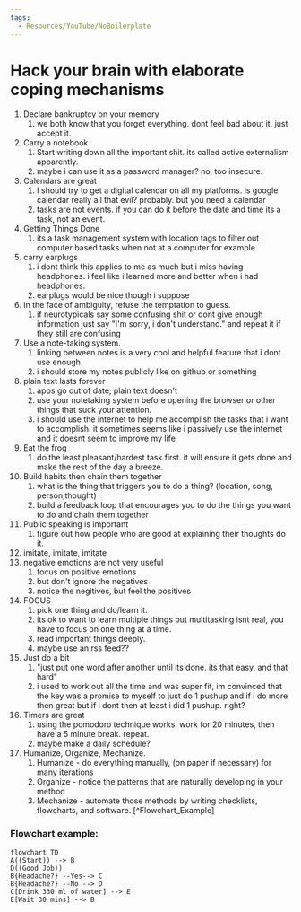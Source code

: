 ```yaml
---
tags:
  - Resources/YouTube/NoBoilerplate
---
```


# Hack your brain with elaborate coping mechanisms
1. Declare bankruptcy on your memory
	1. we both know that you forget everything. dont feel bad about it, just accept it.
2. Carry a notebook
	1. Start writing down all the important shit. its called active externalism apparently.
	2. maybe i can use it as a password manager? no, too insecure.
3. Calendars are great
	1. I should try to get a digital calendar on all my platforms. is google calendar really all that evil? probably. but you need a calendar
	2. tasks are not events. if you can do it before the date and time its a task, not an event.
4. Getting Things Done
	1. its a task management system with location tags to filter out computer based tasks when not at a computer for example
5. carry earplugs
	1. i dont think this applies to me as much but i miss having headphones. i feel like i learned more and better when i had headphones.
	2. earplugs would be nice though i suppose
6. in the face of ambiguity, refuse the temptation to guess.
	1. if neurotypicals say some confusing shit or dont give enough information just say "I'm sorry, i don't understand." and repeat it if they still are confusing
7. Use a note-taking system.
	1. linking between notes is a very cool and helpful feature that i dont use enough
	2. i should store my notes publicly like on github or something
8. plain text lasts forever
	1. apps go out of date, plain text doesn't 
	2. use your notetaking system before opening the browser or other things that suck your attention.
	3. i should use the internet to help me accomplish the tasks that i want to accomplish. it sometimes seems like i passively use the internet and it doesnt seem to improve my life
9. Eat the frog
	1. do the least pleasant/hardest task first. it will ensure it gets done and make the rest of the day a breeze.
10. Build habits then chain them together
	1. what is the thing that triggers you to do a thing? (location, song, person,thought)
	2. build a feedback loop that encourages you to do the things you want to do and chain them together
11. Public speaking is important
	1. figure out how people who are good at explaining their thoughts do it.
12. imitate, imitate, imitate
13. negative emotions are not very useful
	1. focus on positive emotions
	2. but don't ignore the negatives
	3. notice the negitives, but feel the positives
14. FOCUS
	1. pick one thing and do/learn it.
	2. its ok to want to learn multiple things but multitasking isnt real, you have to focus on one thing at a time.
	3. read important things deeply. 
	4. maybe use an rss feed??
15. Just do a bit
	1. "just put one word after another until its done. its that easy, and that hard"
	2. i used to work out all the time and was super fit, im convinced that the key was a promise to myself to just do 1 pushup and if i do more then great but if i dont then at least i did 1 pushup. right?
16. Timers are great
	1. using the pomodoro technique works. work for 20 minutes, then have a 5 minute break. repeat.
	2. maybe make a daily schedule?
17. Humanize, Organize, Mechanize.
	1. Humanize - do everything manually, (on paper if necessary) for many iterations
	2. Organize - notice the patterns that are naturally developing in your method
	3. Mechanize - automate those methods by writing checklists, flowcharts, and software. [^Flowchart_Example]

### Flowchart example:
```mermaid
flowchart TD
A((Start)) --> B
D((Good Job))
B{Headache?} --Yes--> C
B{Headache?} --No --> D
C[Drink 330 ml of water] --> E
E[Wait 30 mins] --> B
```
